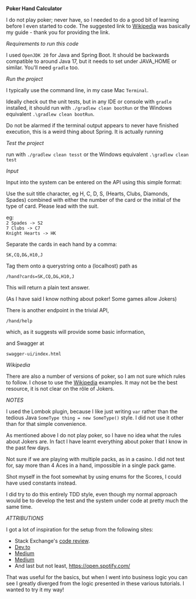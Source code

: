 **Poker Hand Calculator**

I do not play poker; never have, so I needed to do a good bit of learning before I even started to code. The suggested link to [Wikipedia](https://en.wikipedia.org/wiki/List_of_poker_hands) was basically my guide - thank you for providing the link.

*Requirements to run this code*

I used `OpenJDK 20` for Java and Spring Boot. It should be backwards compatible to around Java 17, but it needs to set under JAVA_HOME or similar. You'll need `gradle` too. 

*Run the project*

I typically use the command line, in my case Mac `Terminal`.

Ideally check out the unit tests, but in any IDE or console with `gradle` installed, it should run with `./gradlew clean bootRun` or the Windows equivalent `.\gradlew clean bootRun`. 

Do not be alarmed if the terminal output appears to never have finished execution, this is a weird thing about Spring. It is actually running

*Test the project*

run with `./gradlew clean tesst` or the Windows equivalent `.\gradlew clean test`

*Input*

Input into the system can be entered on the API using this simple format:

Use the suit title character, eg H, C, D, S, (Hearts, Clubs, Diamonds, Spades) combined with either the number of the card or the initial of the type of card. Please lead with the suit. 

eg:<br/>
`2 Spades -> S2`<br/>
`7 Clubs -> C7`<br/>
`Knight Hearts -> HK`

Separate the cards in each hand by a comma:

`SK,CQ,D&,H10,J`

Tag them onto a querystring onto a (localhost) path as

`/hand?cards=SK,CQ,D&,H10,J`

This will return a plain text answer.

(As I have said I know nothing about poker! Some games allow Jokers)

There is another endpoint in the trivial API,

`/hand/help`

which, as it suggests will provide some basic information,

and Swagger at 

`swagger-ui/index.html`

*Wikipedia*

There are also a number of versions of poker, so I am not sure which rules to follow. I chose to use the [Wikipedia](https://en.wikipedia.org/wiki/List_of_poker_hands) examples. It may not be the best resource, it is not clear on the rôle of Jokers. 

*NOTES*

I used the Lombok plugin, because I like just writing `var` rather than the tedious Java `SomeType thing = new SomeType()` style. I did not use it other than for that simple convenience.

As mentioned above I do not play poker, so I have no idea what the rules about Jokers are. In fact I have learnt everything about poker that I know in the past few days.

Not sure if we are playing with multiple packs, as in a casino. I did not test for, say more than 4 Aces in a hand, impossible in a single pack game.

Shot myself in the foot somewhat by using enums for the Scores, I could have used constants instead.

I did try to do this entirely TDD style, even though my normal approach would be to develop the test and the system under code at pretty much the same time.


*ATTRIBUTIONS*

I got a lot of inspiration for the setup from the following sites:

* Stack Exchange's [code review](https://codereview.stackexchange.com/questions/36916/weekend-challenge-poker-hand-evaluation).
* [Dev.to](https://dev.to/miketalbot/real-world-javascript-map-reduce-solving-the-poker-hand-problem-3eie)
* [Medium](https://joshgoestoflatiron.medium.com/july-17-evaluating-poker-hands-with-lookup-tables-and-perfect-hashing-c21e056da130)
* [Medium](https://blog.stackademic.com/building-a-simple-poker-hand-evaluator-in-c-1bb81676c25c)
* And last but not least, https://open.spotify.com/

That was useful for the basics, but when I went into business logic you can see I greatly diverged from the logic presented in these various tutorials. I wanted to try it my way!







